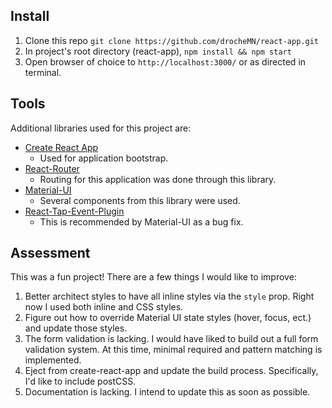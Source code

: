 
## Install
1. Clone this repo `git clone https://github.com/drocheMN/react-app.git`
2. In project's root directory (react-app), `npm install && npm start`
3. Open browser of choice to `http://localhost:3000/` or as directed in terminal.

## Tools
Additional libraries used for this project are:
  * [Create React App](https://github.com/facebookincubator/create-react-app)
    - Used for application bootstrap.
  * [React-Router](https://reacttraining.com/react-router/web/guides/philosophy)
    - Routing for this application was done through this library.
  * [Material-UI](http://www.material-ui.com/)
    - Several components from this library were used.
  * [React-Tap-Event-Plugin](https://github.com/zilverline/react-tap-event-plugin)
    - This is recommended by Material-UI as a bug fix.




## Assessment
This was a fun project! There are a few things I would like to improve:
1. Better architect styles to have all inline styles via the `style` prop.  Right now I used both inline and CSS styles.
2. Figure out how to override Material UI state styles (hover, focus, ect.) and update those styles.
3. The form validation is lacking.  I would have liked to build out a full form validation system.  At this time, minimal required and pattern matching is implemented.
4. Eject from create-react-app and update the build process.  Specifically, I'd like to include postCSS.
5. Documentation is lacking.  I intend to update this as soon as possible.